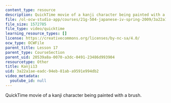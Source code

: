 ```yaml
---
content_type: resource
description: QuickTime movie of a kanji character being painted with a brush.
file: /ol-ocw-studio-app/courses/21g-504-japanese-iv-spring-2009/3a22a1aeeadc94eb81aba9591e994db2_Kanji13.mov
file_size: 1572785
file_type: video/quicktime
learning_resource_types: []
license: https://creativecommons.org/licenses/by-nc-sa/4.0/
ocw_type: OCWFile
parent_title: Lesson 17
parent_type: CourseSection
parent_uid: 20539a8a-0070-a3dc-0491-23486d993904
resourcetype: Other
title: Kanji13
uid: 3a22a1ae-eadc-94eb-81ab-a9591e994db2
video_metadata:
  youtube_id: null
---
```

QuickTime movie of a kanji character being painted with a brush.